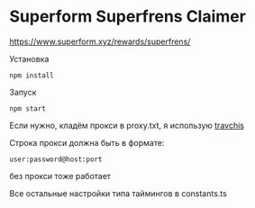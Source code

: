 # Superform Superfrens Claimer

https://www.superform.xyz/rewards/superfrens/

Установка

`npm install`

Запуск

`npm start`

Если нужно, кладём прокси в proxy.txt, я использую
[travchis](https://travchisproxies.com/billing/aff.php?aff=458)

Строка прокси должна быть в формате:

`user:password@host:port`

без прокси тоже работает

Все остальные настройки типа таймингов в constants.ts

